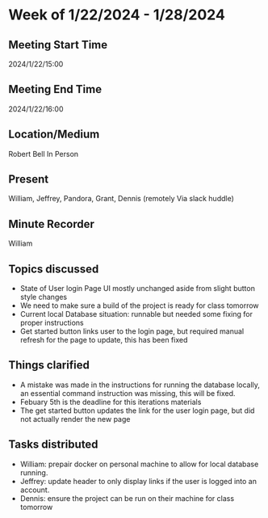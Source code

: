 # Week of 1/22/2024 - 1/28/2024

## Meeting Start Time

2024/1/22/15:00

## Meeting End Time

2024/1/22/16:00

## Location/Medium

Robert Bell In Person

## Present

William, Jeffrey, Pandora, Grant, Dennis (remotely Via slack huddle)

## Minute Recorder

William

## Topics discussed

-  State of User login Page UI mostly unchanged aside from slight button style changes
-  We need to make sure a build of the project is ready for class tomorrow
-  Current local Database situation: runnable but needed some fixing for proper instructions
- Get started button links user to the login page, but required manual refresh for the page to update, this has been fixed

## Things clarified
- A mistake was made in the instructions for running the database locally, an essential command instruction was missing, this will be fixed.
- Febuary 5th is the deadline for this iterations materials
- The get started button updates the link for the user login page, but did not actually render the new page

## Tasks distributed
- William: prepair docker on personal machine to allow for local database running.
- Jeffrey: update header to only display links if the user is logged into an account.
- Dennis: ensure the project can be run on their machine for class tomorrow